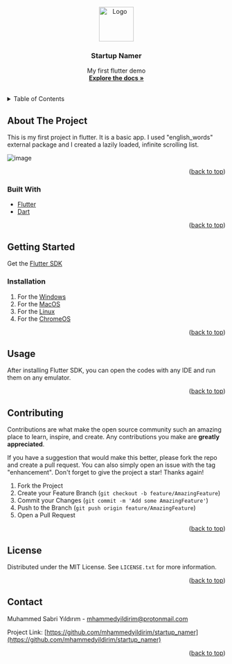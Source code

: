<div id="top"></div>

<!-- PROJECT LOGO -->
<br />
<div align="center">
  <a href="https://github.com/mhammedyildirim/startup_namer">
    <img src="https://res.cloudinary.com/teepublic/image/private/s--gpc7TJTO--/t_Resized%20Artwork/c_fit,g_north_west,h_954,w_954/co_ffffff,e_outline:48/co_ffffff,e_outline:inner_fill:48/co_ffffff,e_outline:48/co_ffffff,e_outline:inner_fill:48/co_bbbbbb,e_outline:3:1000/c_mpad,g_center,h_1260,w_1260/b_rgb:eeeeee/c_limit,f_auto,h_630,q_90,w_630/v1585726530/production/designs/8796655_0.jpg" alt="Logo" width="80" height="80">
  </a>

<h3 align="center">Startup Namer</h3>

  <p align="center">
    My first flutter demo
    <br />
    <a href="https://github.com/mhammedyildirim/startup_namer"><strong>Explore the docs »</strong></a>
    <br />
    <br />
    
  </p>
</div>



<!-- TABLE OF CONTENTS -->
<details>
  <summary>Table of Contents</summary>
  <ol>
    <li>
      <a href="#about-the-project">About The Project</a>
      <ul>
        <li><a href="#built-with">Built With</a></li>
      </ul>
    </li>
    <li>
      <a href="#getting-started">Getting Started</a>
      <ul>
        <li><a href="#installation">Installation</a></li>
      </ul>
    </li>
    <li><a href="#usage">Usage</a></li>
    <li><a href="#contributing">Contributing</a></li>
    <li><a href="#license">License</a></li>
    <li><a href="#contact">Contact</a></li>
  </ol>
</details>



<!-- ABOUT THE PROJECT -->
## About The Project

This is my first project in flutter.
It is a basic app. I used "english_words" external package and I created a lazily loaded, infinite scrolling list.

![image](https://docs.flutter.dev/assets/images/docs/get-started/startup-namer.gif)

<p align="right">(<a href="#top">back to top</a>)</p>



### Built With

* [Flutter](https://flutter.dev/)
* [Dart](https://dart.dev)



<p align="right">(<a href="#top">back to top</a>)</p>



<!-- GETTING STARTED -->
## Getting Started

Get the [Flutter SDK](https://docs.flutter.dev/get-started/install)

### Installation

1. For the [Windows](https://docs.flutter.dev/get-started/install/windows)
2. For the [MacOS](https://docs.flutter.dev/get-started/install/macos)
3. For the [Linux](https://docs.flutter.dev/get-started/install/linux)
4. For the [ChromeOS](https://docs.flutter.dev/get-started/install/chromeos)

<p align="right">(<a href="#top">back to top</a>)</p>



<!-- USAGE EXAMPLES -->
## Usage

After installing Flutter SDK, you can open the codes with any IDE and run them on any emulator.

<p align="right">(<a href="#top">back to top</a>)</p>


<!-- CONTRIBUTING -->
## Contributing

Contributions are what make the open source community such an amazing place to learn, inspire, and create. Any contributions you make are **greatly appreciated**.

If you have a suggestion that would make this better, please fork the repo and create a pull request. You can also simply open an issue with the tag "enhancement".
Don't forget to give the project a star! Thanks again!

1. Fork the Project
2. Create your Feature Branch (`git checkout -b feature/AmazingFeature`)
3. Commit your Changes (`git commit -m 'Add some AmazingFeature'`)
4. Push to the Branch (`git push origin feature/AmazingFeature`)
5. Open a Pull Request

<p align="right">(<a href="#top">back to top</a>)</p>



<!-- LICENSE -->
## License

Distributed under the MIT License. See `LICENSE.txt` for more information.

<p align="right">(<a href="#top">back to top</a>)</p>



<!-- CONTACT -->
## Contact

Muhammed Sabri Yıldırım - mhammedyildirim@protonmail.com

Project Link: [https://github.com/mhammedyildirim/startup_namer](https://github.com/mhammedyildirim/startup_namer)

<p align="right">(<a href="#top">back to top</a>)</p>




<!-- MARKDOWN LINKS & IMAGES -->
<!-- https://www.markdownguide.org/basic-syntax/#reference-style-links -->
[contributors-shield]: https://img.shields.io/github/contributors/github_username/repo_name.svg?style=for-the-badge
[contributors-url]: https://github.com/github_username/repo_name/graphs/contributors
[forks-shield]: https://img.shields.io/github/forks/github_username/repo_name.svg?style=for-the-badge
[forks-url]: https://github.com/github_username/repo_name/network/members
[stars-shield]: https://img.shields.io/github/stars/github_username/repo_name.svg?style=for-the-badge
[stars-url]: https://github.com/github_username/repo_name/stargazers
[issues-shield]: https://img.shields.io/github/issues/github_username/repo_name.svg?style=for-the-badge
[issues-url]: https://github.com/github_username/repo_name/issues
[license-shield]: https://img.shields.io/github/license/github_username/repo_name.svg?style=for-the-badge
[license-url]: https://github.com/github_username/repo_name/blob/master/LICENSE.txt
[linkedin-shield]: https://img.shields.io/badge/-LinkedIn-black.svg?style=for-the-badge&logo=linkedin&colorB=555
[linkedin-url]: https://linkedin.com/in/linkedin_username
[product-screenshot]: images/screenshot.png

